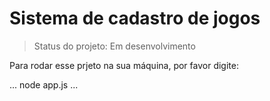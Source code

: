 # Sistema de cadastro de jogos

>Status do projeto: Em desenvolvimento

Para rodar esse prjeto na sua máquina, por favor digite:

...
node app.js
...
